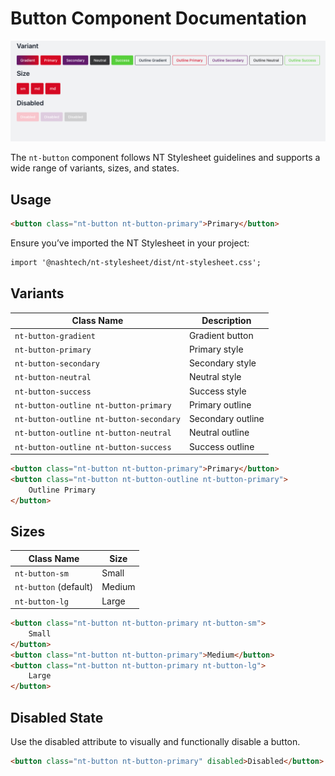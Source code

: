 # Button Component Documentation

![button preview](./button.png)

The `nt-button` component follows NT Stylesheet guidelines and supports a wide range of variants, sizes, and states.

## Usage

```html
<button class="nt-button nt-button-primary">Primary</button>
```

Ensure you’ve imported the NT Stylesheet in your project:

```html
import '@nashtech/nt-stylesheet/dist/nt-stylesheet.css';
```

## Variants

| Class Name                              | Description       |
| --------------------------------------- | ----------------- |
| `nt-button-gradient`                    | Gradient button   |
| `nt-button-primary`                     | Primary style     |
| `nt-button-secondary`                   | Secondary style   |
| `nt-button-neutral`                     | Neutral style     |
| `nt-button-success`                     | Success style     |
| `nt-button-outline nt-button-primary`   | Primary outline   |
| `nt-button-outline nt-button-secondary` | Secondary outline |
| `nt-button-outline nt-button-neutral`   | Neutral outline   |
| `nt-button-outline nt-button-success`   | Success outline   |

```html
<button class="nt-button nt-button-primary">Primary</button>
<button class="nt-button nt-button-outline nt-button-primary">
    Outline Primary
</button>
```

## Sizes

| Class Name            | Size   |
| --------------------- | ------ |
| `nt-button-sm`        | Small  |
| `nt-button` (default) | Medium |
| `nt-button-lg`        | Large  |

```html
<button class="nt-button nt-button-primary nt-button-sm">
    Small
</button>
<button class="nt-button nt-button-primary">Medium</button>
<button class="nt-button nt-button-primary nt-button-lg">
    Large
</button>
```

## Disabled State

Use the disabled attribute to visually and functionally disable a button.

```html
<button class="nt-button nt-button-primary" disabled>Disabled</button>
```
